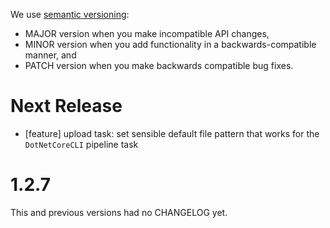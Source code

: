We use [semantic versioning](http://semver.org/):

- MAJOR version when you make incompatible API changes,
- MINOR version when you add functionality in a backwards-compatible manner, and
- PATCH version when you make backwards compatible bug fixes.

# Next Release

- [feature] upload task: set sensible default file pattern that works for the `DotNetCoreCLI` pipeline task

# 1.2.7

This and previous versions had no CHANGELOG yet.


